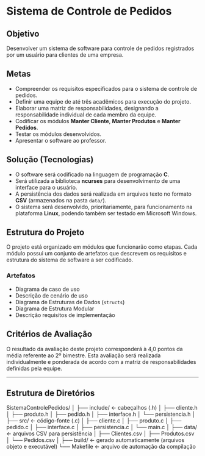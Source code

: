 # Sistema de Controle de Pedidos

## Objetivo
Desenvolver um sistema de software para controle de pedidos registrados por um usuário para clientes de uma empresa.

## Metas
* Compreender os requisitos especificados para o sistema de controle de pedidos.
* Definir uma equipe de até três acadêmicos para execução do projeto.
* Elaborar uma matriz de responsabilidades, designando a responsabilidade individual de cada membro da equipe.
* Codificar os módulos **Manter Cliente**, **Manter Produtos** e **Manter Pedidos**.
* Testar os módulos desenvolvidos.
* Apresentar o software ao professor.

## Solução (Tecnologias)
* O software será codificado na linguagem de programação **C**.
* Será utilizada a biblioteca **ncurses** para desenvolvimento de uma interface para o usuário.
* A persistência dos dados será realizada em arquivos texto no formato **CSV** (armazenados na pasta `data/`).
* O sistema será desenvolvido, prioritariamente, para funcionamento na plataforma **Linux**, podendo também ser testado em Microsoft Windows.

## Estrutura do Projeto
O projeto está organizado em módulos que funcionarão como etapas. Cada módulo possui um conjunto de artefatos que descrevem os requisitos e estrutura do sistema de software a ser codificado.

### Artefatos
* Diagrama de caso de uso
* Descrição de cenário de uso
* Diagrama de Estruturas de Dados (`structs`)
* Diagrama de Estrutura Modular
* Descrição requisitos de implementação

## Critérios de Avaliação
O resultado da avaliação deste projeto corresponderá à 4,0 pontos da média referente ao 2º bimestre. Esta avaliação será realizada individualmente e ponderada de acordo com a matriz de responsabilidades definidas pela equipe.

---

## Estrutura de Diretórios

SistemaControlePedidos/ │ ├── include/ ← cabeçalhos (.h) │ ├── cliente.h │ ├── produto.h │ ├── pedido.h │ ├── interface.h │ └── persistencia.h │ ├── src/ ← código-fonte (.c) │ ├── cliente.c │ ├── produto.c │ ├── pedido.c │ ├── interface.c │ ├── persistencia.c │ └── main.c │ ├── data/ ← arquivos CSV para persistência │ ├── Clientes.csv │ ├── Produtos.csv │ └── Pedidos.csv │ ├── build/ ← gerado automaticamente (arquivos objeto e executável) └── Makefile ← arquivo de automação da compilação
